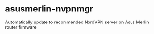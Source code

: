 # asusmerlin-nvpnmgr
Automatically update to recommended NordVPN server on Asus Merlin router firmware
